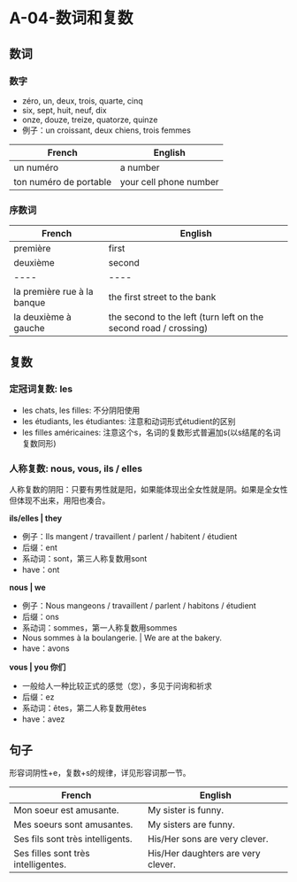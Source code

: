 ﻿# A-04-数词和复数

## 数词

### 数字

* zéro, un, deux, trois, quarte, cinq
* six, sept, huit, neuf, dix
* onze, douze, treize, quatorze, quinze
* 例子：un croissant, deux chiens, trois femmes

French | English
---- | ----
un numéro | a number
ton numéro de portable | your cell phone number

### 序数词

French | English
---- | ----
première | first
deuxième | second
---- | ----
la première rue à la banque | the first street to the bank
la deuxième à gauche | the second to the left (turn left on the second road / crossing)

## 复数

### 定冠词复数: les

* les chats, les filles: 不分阴阳使用
* les étudiants, les étudiantes: 注意和动词形式étudient的区别
* les filles américaines: 注意这个s，名词的复数形式普遍加s(以s结尾的名词复数同形)

### 人称复数: nous, vous, ils / elles

人称复数的阴阳：只要有男性就是阳，如果能体现出全女性就是阴。如果是全女性但体现不出来，用阳也凑合。

**ils/elles | they**

* 例子：Ils mangent / travaillent / parlent / habitent / étudient
* 后缀：ent
* 系动词：sont，第三人称复数用sont
* have：ont

**nous | we**

* 例子：Nous mangeons / travaillent / parlent / habitons / étudient
* 后缀：ons
* 系动词：sommes，第一人称复数用sommes
* Nous sommes à la boulangerie. | We are at the bakery.
* have：avons

**vous | you 你们**

* 一般给人一种比较正式的感觉（您），多见于问询和祈求
* 后缀：ez
* 系动词：êtes，第二人称复数用êtes
* have：avez

## 句子

形容词阴性+e，复数+s的规律，详见形容词那一节。

French | English
---- | ----
Mon soeur est amusante. | My sister is funny.
Mes soeurs sont amusantes. | My sisters are funny. 
Ses fils sont très intelligents. | His/Her sons are very clever.
Ses filles sont très intelligentes. | His/Her daughters are very clever.